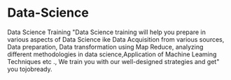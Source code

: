 # Data-Science
Data Science Training "Data Science training will help you prepare in various aspects of Data Science ike Data Acquisition from various sources, Data preparation, Data transformation using Map Reduce, analyzing different methodologies in data science,Application of Machine Leaming Techniques etc ., We train you with our well-designed strategies and get" you tojobready.

